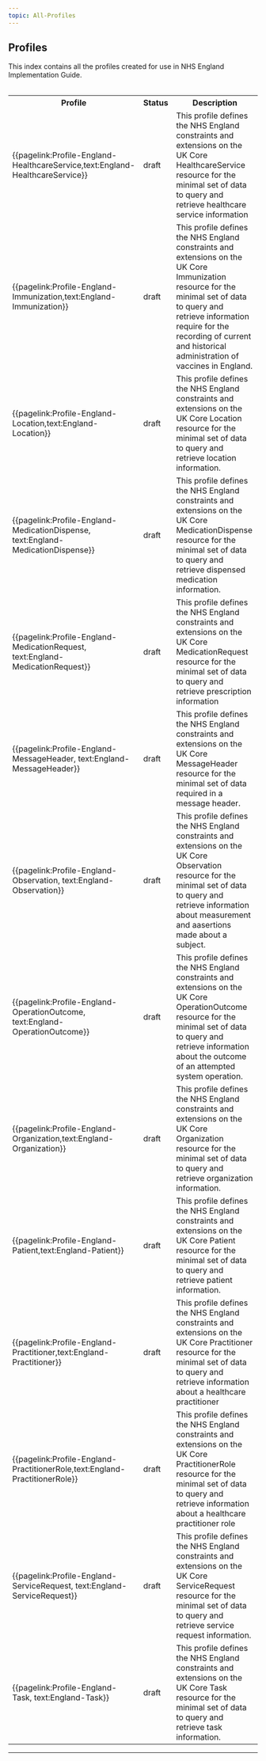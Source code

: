 ```yaml
---
topic: All-Profiles
---
```

## Profiles
This index contains all the profiles created for use in NHS England Implementation Guide. 
<br><br>

<table class="assets" title="Profile list">
<tr>
<th class="width25">Profile</th>
<th class="width10">Status</th>
<th class="width65">Description</th>
</tr>

<tr>
<td>{{pagelink:Profile-England-HealthcareService,text:England-HealthcareService}}</td>
<td>draft</td>
<td>This profile defines the NHS England constraints and extensions on the UK Core HealthcareService resource for the minimal set of data to query and retrieve healthcare service information</td>
</tr>

<tr>
<td>{{pagelink:Profile-England-Immunization,text:England-Immunization}}</td>
<td>draft</td>
<td>This profile defines the NHS England constraints and extensions on the UK Core Immunization resource for the minimal set of data to query and retrieve information require for the recording of current and historical administration of vaccines in England.</td>
</tr>

<tr>
<td>{{pagelink:Profile-England-Location,text:England-Location}}</td>
<td>draft</td>
<td>This profile defines the NHS England constraints and extensions on the UK Core Location resource for the minimal set of data to query and retrieve location information.</td>
</tr>

<td>{{pagelink:Profile-England-MedicationDispense, text:England-MedicationDispense}}</td>
<td>draft</td>
<td>This profile defines the NHS England constraints and extensions on the UK Core MedicationDispense resource for the minimal set of data to query and retrieve dispensed medication information.</td>
</tr>

<tr>
<td>{{pagelink:Profile-England-MedicationRequest, text:England-MedicationRequest}}</td>
<td>draft</td>
<td>This profile defines the NHS England constraints and extensions on the UK Core MedicationRequest resource for the minimal set of data to query and retrieve prescription information</td>
</tr>

<tr>
<td>{{pagelink:Profile-England-MessageHeader, text:England-MessageHeader}}</td>
<td>draft</td>
<td>This profile defines the NHS England constraints and extensions on the UK Core MessageHeader resource for the minimal set of data required in a message header.</td>
</tr>

<tr>
<td>{{pagelink:Profile-England-Observation, text:England-Observation}}</td>
<td>draft</td>
<td>This profile defines the NHS England constraints and extensions on the UK Core Observation resource for the minimal set of data to query and retrieve information about measurement and aasertions made about a subject.</td>
</tr>

<tr>
<td>{{pagelink:Profile-England-OperationOutcome, text:England-OperationOutcome}}</td>
<td>draft</td>
<td>This profile defines the NHS England constraints and extensions on the UK Core OperationOutcome resource for the minimal set of data to query and retrieve information about the outcome of an attempted system operation.</td>
</tr>

<tr>
<td>{{pagelink:Profile-England-Organization,text:England-Organization}}</td>
<td>draft</td>
<td>This profile defines the NHS England constraints and extensions on the UK Core Organization  resource for the minimal set of data to query and retrieve organization information.</td>
</tr>

<tr>
<td>{{pagelink:Profile-England-Patient,text:England-Patient}}</td>
<td>draft</td>
<td>This profile defines the NHS England constraints and extensions on the UK Core Patient resource for the minimal set of data to query and retrieve patient information.</td>
</tr>

<tr>
<td>{{pagelink:Profile-England-Practitioner,text:England-Practitioner}}</td>
<td>draft</td>
<td>This profile defines the NHS England constraints and extensions on the UK Core Practitioner resource for the minimal set of data to query and retrieve  information about a healthcare practitioner</td>
</tr>

<tr>
<td>{{pagelink:Profile-England-PractitionerRole,text:England-PractitionerRole}}</td>
<td>draft</td>
<td>This profile defines the NHS England constraints and extensions on the UK Core PractitionerRole resource for the minimal set of data to query and retrieve information about a healthcare practitioner role</td>
</tr>

<tr>
<td>{{pagelink:Profile-England-ServiceRequest, text:England-ServiceRequest}}</td>
<td>draft</td>
<td>This profile defines the NHS England constraints and extensions on the UK Core ServiceRequest resource for the minimal set of data to query and retrieve service request information.</td>
</tr>

<tr>
<td>{{pagelink:Profile-England-Task, text:England-Task}}</td>
<td>draft</td>
<td>This profile defines the NHS England constraints and extensions on the UK Core Task resource for the minimal set of data to query and retrieve task information.</td>
</tr>

</table>

---